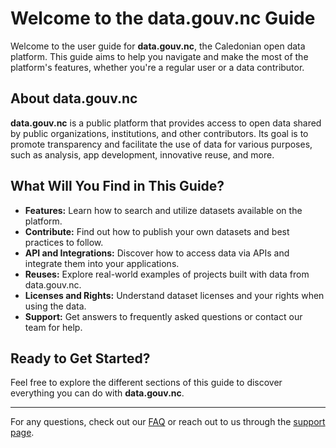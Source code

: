 # Welcome to the data.gouv.nc Guide

Welcome to the user guide for **data.gouv.nc**, the Caledonian open data platform. This guide aims to help you navigate and make the most of the platform's features, whether you're a regular user or a data contributor.

## About data.gouv.nc

**data.gouv.nc** is a public platform that provides access to open data shared by public organizations, institutions, and other contributors. Its goal is to promote transparency and facilitate the use of data for various purposes, such as analysis, app development, innovative reuse, and more.

## What Will You Find in This Guide?

- **Features:** Learn how to search and utilize datasets available on the platform.
- **Contribute:** Find out how to publish your own datasets and best practices to follow.
- **API and Integrations:** Discover how to access data via APIs and integrate them into your applications.
- **Reuses:** Explore real-world examples of projects built with data from data.gouv.nc.
- **Licenses and Rights:** Understand dataset licenses and your rights when using the data.
- **Support:** Get answers to frequently asked questions or contact our team for help.

## Ready to Get Started?

Feel free to explore the different sections of this guide to discover everything you can do with **data.gouv.nc**.

---

For any questions, check out our [FAQ](#) or reach out to us through the [support page](#).
